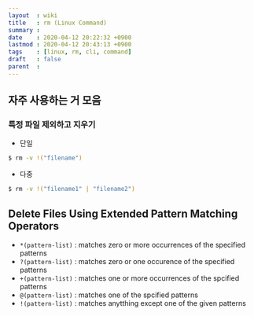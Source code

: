 ```yaml
---
layout  : wiki
title   : rm (Linux Command)
summary : 
date    : 2020-04-12 20:22:32 +0900
lastmod : 2020-04-12 20:43:13 +0900
tags    : [linux, rm, cli, command]
draft   : false
parent  : 
---
```


## 자주 사용하는 거 모음

### 특정 파일 제외하고 지우기
* 단일
```bash
$ rm -v !("filename")
```
* 다중
```bash
$ rm -v !("filename1" | "filename2")
```

## Delete Files Using Extended Pattern Matching Operators

* `*(pattern-list)` : matches zero or more occurrences of the specified patterns
* `?(pattern-list)` : matches zero or one occurence of the specified patterns
* `+(pattern-list)` : matches one or more occurrences of the spcified patterns
* `@(pattern-list)` : matches one of the spcified patterns
* `!(pattern-list)` : matches anytthing except one of the given patterns
